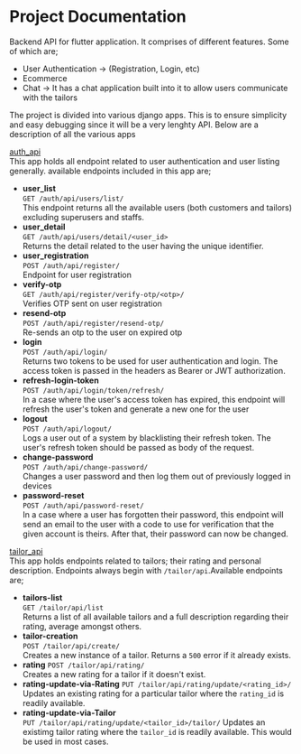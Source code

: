 # Project Documentation

Backend API for flutter application. It comprises of different features. Some of which are;
* User Authentication -> (Registration, Login, etc)
* Ecommerce
* Chat -> It has a chat application built into it to allow users communicate with the tailors

The project is divided into various django apps. This is to ensure simplicity and easy debugging since it will be a very lenghty API. Below are a description of all the various apps

[auth_api](https://github.com/codewitgabi/tailor_api/tree/main/auth_api)\
This app holds all endpoint related to user authentication and user listing generally. available endpoints included in this app are;

* __user_list__\
```GET /auth/api/users/list/```\
This endpoint returns all the available users (both customers and tailors) excluding superusers and staffs.
* __user_detail__\
```GET /auth/api/users/detail/<user_id>```\
Returns the detail related to the user having the unique identifier.
* __user_registration__\
```POST /auth/api/register/```\
Endpoint for user registration
* __verify-otp__\
```GET /auth/api/register/verify-otp/<otp>/```\
Verifies OTP sent on user registration
* __resend-otp__\
```POST /auth/api/register/resend-otp/```\
Re-sends an otp to the user on expired otp
* __login__\
```POST /auth/api/login/```\
Returns two tokens to be used for user authentication and login. The access token is passed in the headers as Bearer or JWT authorization.
* __refresh-login-token__\
```POST /auth/api/login/token/refresh/```\
In a case where the user's access token has expired, this endpoint will refresh the user's token and generate a new one for the user
* __logout__\
```POST /auth/api/logout/```\
Logs a user out of a system by blacklisting their refresh token. The user's refresh token should be passed as body of the request.
* __change-password__\
```POST /auth/api/change-password/```\
Changes a user password and then log them out of previously logged in devices
* __password-reset__\
```POST /auth/api/password-reset/```\
In a case where a user has forgotten their password, this endpoint will send an email to the user with a code to use for verification that the given account is theirs. After that, their password can now be changed.

[tailor_api](https://github.com/codewitgabi/tailor_api/tree/main/tailor_api)\
This app holds endpoints related to tailors; their rating and personal description. Endpoints always begin with `/tailor/api`.Available endpoints are;

* __tailors-list__\
```GET /tailor/api/list```\
Returns a list of all available tailors and a full description regarding their rating, average amongst others.
* __tailor-creation__\
```POST /tailor/api/create/```\
Creates a new instance of a tailor. Returns a `500` error if it already exists.
* __rating__
```POST /tailor/api/rating/```\
Creates a new rating for a tailor if it doesn't exist.
* __rating-update-via-Rating__
```PUT /tailor/api/rating/update/<rating_id>/```\
Updates an existing rating for a particular tailor where the `rating_id` is readily available.
* __rating-update-via-Tailor__\
```PUT /tailor/api/rating/update/<tailor_id>/tailor/```
Updates an existimg tailor rating where the `tailor_id` is readily available. This would be used in most cases.

